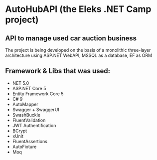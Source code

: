 # AutoHubAPI (the Eleks .NET Camp project)

API to manage used car auction business
-
The project is being developed on the basis of a monolithic three-layer architecture using ASP.NET WebAPI, MSSQL as a database, EF as ORM

## Framework & Libs that was used:

- NET 5.0 
- ASP.NET Core 5
- Entity Framework Core 5
- C# 9
- AutoMapper
- Swagger + SwaggerUI
- SwashBuckle
- FluentValidation
- JWT Authentification
- BCrypt
- xUnit
- FluentAssertions
- AutoFixture
- Moq
